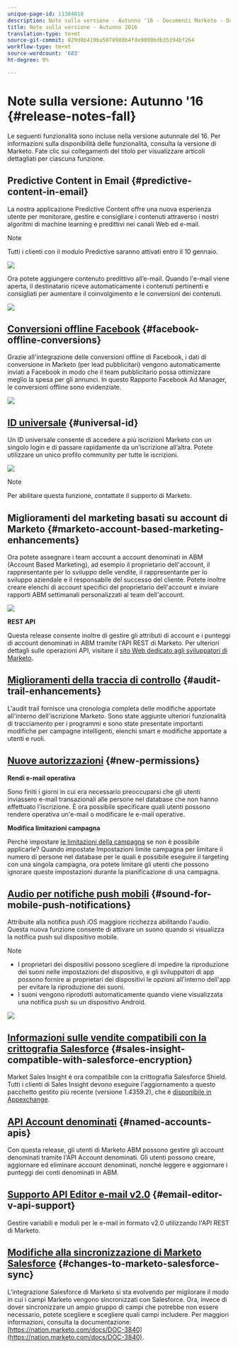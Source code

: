 ```yaml
---
unique-page-id: 11384018
description: Note sulla versione - Autunno '16 - Documenti Marketo - Documentazione prodotto
title: Note sulla versione - Autunno 2016
translation-type: tm+mt
source-git-commit: 029d8b419ba5078980b4fde9890bdb35194bf264
workflow-type: tm+mt
source-wordcount: '683'
ht-degree: 0%

---
```



# Note sulla versione: Autunno &#39;16 {#release-notes-fall}

Le seguenti funzionalità sono incluse nella versione autunnale del 16. Per informazioni sulla disponibilità delle funzionalità, consulta la versione di Marketo. Fate clic sui collegamenti del titolo per visualizzare articoli dettagliati per ciascuna funzione.

## Predictive Content in Email {#predictive-content-in-email}

La nostra applicazione Predictive Content offre una nuova esperienza utente per monitorare, gestire e consigliare i contenuti attraverso i nostri algoritmi di machine learning e predittivi nei canali Web ed e-mail.

>[!NOTE]
>
>Tutti i clienti con il modulo Predictive saranno attivati entro il 10 gennaio.

![](assets/shafe.png)

Ora potete aggiungere contenuto predittivo all’e-mail. Quando l&#39;e-mail viene aperta, il destinatario riceve automaticamente i contenuti pertinenti e consigliati per aumentare il coinvolgimento e le conversioni dei contenuti.

![](assets/predictive.png)

## [Conversioni offline Facebook](/help/marketo/product-docs/demand-generation/facebook/understanding-facebook-offline-conversions.md) {#facebook-offline-conversions}

Grazie all&#39;integrazione delle conversioni offline di Facebook, i dati di conversione in Marketo (per lead pubblicitari) vengono automaticamente inviati a Facebook in modo che il team pubblicitario possa ottimizzare meglio la spesa per gli annunci. In questo Rapporto Facebook Ad Manager, le conversioni offline sono evidenziate.

![](assets/facebook.png)

## [ID universale](/help/marketo/product-docs/administration/settings/using-a-universal-id-for-subscription-login.md) {#universal-id}

Un ID universale consente di accedere a più iscrizioni Marketo con un singolo login e di passare rapidamente da un’iscrizione all’altra. Potete utilizzare un unico profilo community per tutte le iscrizioni.

![](assets/image2016-11-3-15-3a10-3a16.png)

>[!NOTE]
>
>Per abilitare questa funzione, contattate il supporto di Marketo.

## Miglioramenti del marketing basati su account di Marketo {#marketo-account-based-marketing-enhancements}

Ora potete assegnare i team account a account denominati in ABM (Account Based Marketing), ad esempio il proprietario dell&#39;account, il rappresentante per lo sviluppo delle vendite, il rappresentante per lo sviluppo aziendale e il responsabile del successo del cliente. Potete inoltre creare elenchi di account specifici del proprietario dell&#39;account e inviare rapporti ABM settimanali personalizzati al team dell&#39;account.

![](assets/account-team-11-15-16.png)

**REST API**

Questa release consente inoltre di gestire gli attributi di account e i punteggi di account denominati in ABM tramite l&#39;API REST di Marketo. Per ulteriori dettagli sulle operazioni API, visitare il [sito Web dedicato agli sviluppatori di Marketo](https://developers.marketo.com/rest-api/lead-database/named-accounts).

## [Miglioramenti della traccia di controllo](/help/marketo/product-docs/administration/audit-trail/change-details-in-audit-trail.md) {#audit-trail-enhancements}

L&#39;audit trail fornisce una cronologia completa delle modifiche apportate all&#39;interno dell&#39;iscrizione Marketo. Sono state aggiunte ulteriori funzionalità di tracciamento per i programmi e sono state presentate importanti modifiche per campagne intelligenti, elenchi smart e modifiche apportate a utenti e ruoli.

## [Nuove autorizzazioni](/help/marketo/product-docs/administration/users-and-roles/managing-user-roles-and-permissions/descriptions-of-role-permissions.md) {#new-permissions}

**Rendi e-mail operativa**

Sono finiti i giorni in cui era necessario preoccuparsi che gli utenti inviassero e-mail transazionali alle persone nel database che non hanno effettuato l&#39;iscrizione. È ora possibile specificare quali utenti possono rendere operativa un&#39;e-mail o modificare le e-mail operative.

**Modifica limitazioni campagna**

Perché impostare [le limitazioni della campagna](/help/marketo/product-docs/administration/email-setup/enable-person-restrictions-for-smart-campaigns.md) se non è possibile applicarle? Quando impostate Impostazioni limite campagna per limitare il numero di persone nel database per le quali è possibile eseguire il targeting con una singola campagna, ora potete limitare gli utenti che possono ignorare queste impostazioni durante la pianificazione di una campagna.

## [Audio per notifiche push mobili](/help/marketo/product-docs/mobile-marketing/push-notifications/configure-mobile-push-notification.md) {#sound-for-mobile-push-notifications}

Attribuite alla notifica push iOS maggiore ricchezza abilitando l&#39;audio. Questa nuova funzione consente di attivare un suono quando si visualizza la notifica push sul dispositivo mobile.

>[!NOTE]
>
>* I proprietari dei dispositivi possono scegliere di impedire la riproduzione dei suoni nelle impostazioni del dispositivo, e gli sviluppatori di app possono fornire ai proprietari dei dispositivi le opzioni all&#39;interno dell&#39;app per evitare la riproduzione dei suoni.
>* I suoni vengono riprodotti automaticamente quando viene visualizzata una notifica push su un dispositivo Android.


![](assets/sound-for-push-notifications.png)

## [Informazioni sulle vendite compatibili con la crittografia Salesforce](/help/marketo/product-docs/marketo-sales-insight/msi-for-salesforce/installation/install-marketo-sales-insight-package-in-salesforce-appexchange.md) {#sales-insight-compatible-with-salesforce-encryption}

Market Sales Insight è ora compatibile con la crittografia Salesforce Shield. Tutti i clienti di Sales Insight devono eseguire l&#39;aggiornamento a questo pacchetto gestito più recente (versione 1.4359.2), che è [disponibile in Appexchange](https://appexchange.salesforce.com/listingDetail?listingId=a0N30000001SVZmEAO).

## [API Account denominati](https://developers.marketo.com/rest-api/lead-database/named-accounts/) {#named-accounts-apis}

Con questa release, gli utenti di Marketo ABM possono gestire gli account denominati tramite l&#39;API Account denominati. Gli utenti possono creare, aggiornare ed eliminare account denominati, nonché leggere e aggiornare i punteggi dei conti denominati in ABM.

## [Supporto API Editor e-mail v2.0](https://developers.marketo.com/rest-api/assets/emails/) {#email-editor-v-api-support}

Gestire variabili e moduli per le e-mail in formato v2.0 utilizzando l&#39;API REST di Marketo.

## [Modifiche alla sincronizzazione di Marketo Salesforce](https://nation.marketo.com/docs/DOC-3840) {#changes-to-marketo-salesforce-sync}

L’integrazione Salesforce di Marketo si sta evolvendo per migliorare il modo in cui i campi Marketo vengono sincronizzati con Salesforce. Ora, invece di dover sincronizzare un ampio gruppo di campi che potrebbe non essere necessario, potete scegliere e scegliere quali campi includere. Per maggiori informazioni, consulta la documentazione: [https://nation.marketo.com/docs/DOC-3840](https://nation.marketo.com/docs/DOC-3840).
